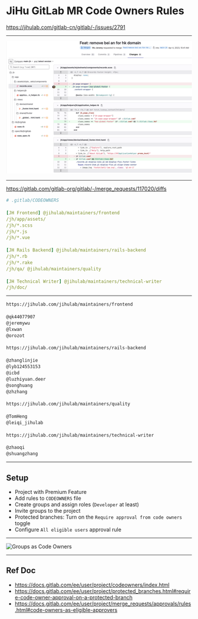 # JiHu GitLab MR Code Owners Rules

https://jihulab.com/gitlab-cn/gitlab/-/issues/2791

---

![issue-from](/images/slides/mr-code-owners/mr-diff-1528.png)

---

https://gitlab.com/gitlab-org/gitlab/-/merge_requests/117020/diffs

```yaml
# .gitlab/CODEOWNERS

[JH Frontend] @jihulab/maintainers/frontend
/jh/app/assets/
/jh/*.scss
/jh/*.js
/jh/*.vue

[JH Rails Backend] @jihulab/maintainers/rails-backend
/jh/*.rb
/jh/*.rake
/jh/qa/ @jihulab/maintainers/quality

[JH Technical Writer] @jihulab/maintainers/technical-writer
/jh/doc/
```

---

```md
https://jihulab.com/jihulab/maintainers/frontend

@qk44077907
@jeremywu
@lxwan
@orozot

https://jihulab.com/jihulab/maintainers/rails-backend

@zhanglinjie
@lyb124553153
@icbd
@luzhiyuan.deer
@songhuang
@zhzhang

https://jihulab.com/jihulab/maintainers/quality

@TomHeng
@leiqi_jihulab

https://jihulab.com/jihulab/maintainers/technical-writer

@zhaoqi
@shuangzhang
```

---

## Setup

- Project with Premium Feature
- Add rules to `CODEOWNERS` file
- Create groups and assign roles (`Developer` at least)
- Invite groups to the project
- Protected branches: Turn on the `Require approval from code owners` toggle
- Configure `All eligible users` approval rule

---

![Groups as Code Owners](https://jihulab.com/gitlab-cn/gitlab/uploads/533d2925f84727e6ca52cf564e2a6a60/%E6%88%AA%E5%B1%8F2023-04-04_19.40.27.png)

---

## Ref Doc

- https://docs.gitlab.com/ee/user/project/codeowners/index.html
- https://docs.gitlab.com/ee/user/project/protected_branches.html#require-code-owner-approval-on-a-protected-branch
- https://docs.gitlab.com/ee/user/project/merge_requests/approvals/rules.html#code-owners-as-eligible-approvers
